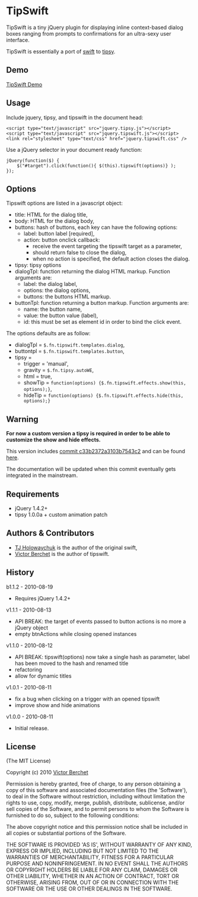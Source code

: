 # TipSwift #

TipSwift is a tiny jQuery plugin for displaying inline context-based dialog boxes
ranging from prompts to confirmations for an ultra-sexy user interface.

TipSwift is essentially a port of [swift](http://github.com/visionmedia/swift) to [tipsy](http://github.com/jaz303/tipsy).

## Demo ##

[TipSwift Demo](http://vicb.github.com/tipsy-swift/demo/demo.html)

## Usage ##

Include jquery, tipsy, and tipswift in the document head:

    <script type="text/javascript" src="jquery.tipsy.js"></script>
    <script type="text/javascript" src="jquery.tipswift.js"></script>
    <link rel="stylesheet" type="text/css" href="jquery.tipswift.css" />

Use a jQuery selector in your document ready function:

    jQuery(function($) {
        $("#target").click(function(){ $(this).tipswift(options)} );
    });

## Options ##

Tipswift options are listed in a javascript object:

- title: HTML for the dialog title,
- body: HTML for the dialog body,
- buttons: hash of buttons, each key can have the following options:
  - label: button label [required],
  - action: button onclick callback:
    - receive the event targeting the tipswift target as a parameter,
    - should return false to close the dialog,
    - when no action is specified, the default action closes the dialog.
- tipsy: tipsy options
- dialogTpl: function returning the dialog HTML markup. Function arguments are:
  - label: the dialog label,
  - options: the dialog options,
  - buttons: the buttons HTML markup.
- buttonTpl: function returning a button markup. Function arguments are:
  - name: the button name,
  - value: the button value (label),
  - id: this must be set as element id in order to bind the click event.

The options defaults are as follow:

- dialogTpl = `$.fn.tipswift.templates.dialog`,
- buttontpl = `$.fn.tipswift.templates.button`,
- tipsy =
  - trigger = 'manual',
  - gravity = `$.fn.tipsy.autoWE`,
  - html = true,
  - showTip = `function(options) {$.fn.tipswift.effects.show(this, options);}`,
  - hideTip = `function(options) {$.fn.tipswift.effects.hide(this, options);}`

## Warning ##

**For now a custom version a tipsy is required in order to be able to customize the
show and hide effects.**

This version includes [commit c33b2372a3103b7543c2](http://github.com/vicb/tipsy/commit/c33b2372a3103b7543c28372e2e64cec7c535030) and can be found [here](http://github.com/vicb/tipsy).

The documentation will be updated when this commit eventually gets integrated in
the mainstream.

## Requirements ##

* jQuery 1.4.2+
* tipsy 1.0.0a + custom animation patch

## Authors & Contributors ##

* [TJ Holowaychuk](http://github.com/visionmedia) is the author of the original swift,
* [Victor Berchet](http://github.com/vicb) is the author of tipswift.

## History ##

b1.1.2 - 2010-08-19

  * Requires jQuery 1.4.2+

v1.1.1 - 2010-08-13

  * API BREAK: the target of events passed to button actions is no more a jQuery object
  * empty btnActions while closing opened instances

v1.1.0 - 2010-08-12

  * API BREAK: tipswift(options) now take a single hash as parameter, label has been moved to the hash and renamed title
  * refactoring
  * allow for dynamic titles

v1.0.1 - 2010-08-11

  * fix a bug when clicking on a trigger with an opened tipswift  
  * improve show and hide animations

v1.0.0 - 2010-08-11

  * Initial release.
  

## License ##

(The MIT License)

Copyright (c) 2010 [Victor Berchet](http://github.com/vicb)

Permission is hereby granted, free of charge, to any person obtaining
a copy of this software and associated documentation files (the
'Software'), to deal in the Software without restriction, including
without limitation the rights to use, copy, modify, merge, publish,
distribute, sublicense, and/or sell copies of the Software, and to
permit persons to whom the Software is furnished to do so, subject to
the following conditions:

The above copyright notice and this permission notice shall be
included in all copies or substantial portions of the Software.

THE SOFTWARE IS PROVIDED 'AS IS', WITHOUT WARRANTY OF ANY KIND,
EXPRESS OR IMPLIED, INCLUDING BUT NOT LIMITED TO THE WARRANTIES OF
MERCHANTABILITY, FITNESS FOR A PARTICULAR PURPOSE AND NONINFRINGEMENT.
IN NO EVENT SHALL THE AUTHORS OR COPYRIGHT HOLDERS BE LIABLE FOR ANY
CLAIM, DAMAGES OR OTHER LIABILITY, WHETHER IN AN ACTION OF CONTRACT,
TORT OR OTHERWISE, ARISING FROM, OUT OF OR IN CONNECTION WITH THE
SOFTWARE OR THE USE OR OTHER DEALINGS IN THE SOFTWARE.
